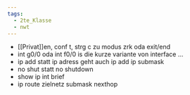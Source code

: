 ```yaml
---
tags:
  - 2te_Klasse
  - nwt
---
```

- [[Privat]]en, conf t, strg c zu modus zrk oda exit/end 
- int g0/0 oda int f0/0 is die kurze variante von interface ...
- ip add statt ip adress geht auch ip add ip submask
- no shut statt no shutdown
- show ip int brief 
- ip route zielnetz submask nexthop